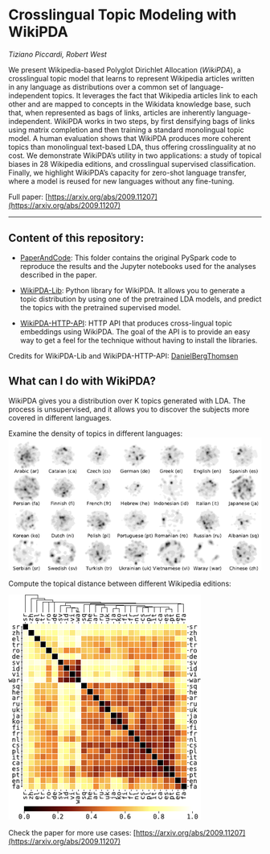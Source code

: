 # Crosslingual Topic Modeling with WikiPDA

_Tiziano Piccardi, Robert West_

We present Wikipedia-based Polyglot Dirichlet Allocation (_WikiPDA_), a crosslingual topic model that learns to represent Wikipedia articles written in any language as distributions over a common set of language-independent topics. It leverages the fact that Wikipedia articles link to each other and are mapped to concepts in the Wikidata knowledge base, such that, when represented as bags of links, articles are inherently language-independent. WikiPDA works in two steps, by first densifying bags of links using matrix completion and then training a standard monolingual topic model. A human evaluation shows that WikiPDA produces more coherent topics than monolingual text-based LDA, thus offering crosslinguality at no cost. We demonstrate WikiPDA’s utility in two applications: a study of topical biases in 28 Wikipedia editions, and crosslingual supervised classification. Finally, we highlight WikiPDA’s capacity for zero-shot language transfer, where a model is reused for new languages without any fine-tuning.

Full paper: [https://arxiv.org/abs/2009.11207](https://arxiv.org/abs/2009.11207)

<hr>

## Content of this repository:


* [PaperAndCode](PaperAndCode): This folder contains the original PySpark code to reproduce the results and the Jupyter notebooks used for the analyses described in the paper.

* [WikiPDA-Lib](WikiPDA-Lib): Python library for WikiPDA. It allows you  to generate a topic distribution by using one of the pretrained LDA models, and predict the topics with the pretrained supervised model.

* [WikiPDA-HTTP-API](WikiPDA-HTTP-API): HTTP API that produces cross-lingual topic embeddings using WikiPDA. The goal of the API is to provide an easy way to get a feel for the technique without having to install the libraries. 

Credits for WikiPDA-Lib and WikiPDA-HTTP-API: [DanielBergThomsen](https://github.com/DanielBergThomsen)

## What can I do with WikiPDA?

WikiPDA gives you a distribution over K topics generated with LDA. The process is unsupervised, and it allows you to discover the subjects more covered in different languages.

Examine the density of topics in different languages:
![Topics Density](images/topics_density.png)

Compute the topical distance between different Wikipedia editions:

![Languages distances](images/langs_distance.png)

Check the paper for more use cases: [https://arxiv.org/abs/2009.11207](https://arxiv.org/abs/2009.11207)